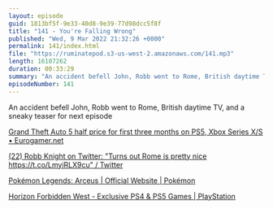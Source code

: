 ```yaml
---
layout: episode
guid: 1813bf5f-9e33-40d8-9e39-77d98dcc5f8f
title: "141 - You're Falling Wrong"
published: "Wed, 9 Mar 2022 21:32:26 +0000"
permalink: 141/index.html
file: "https://ruminatepod.s3-us-west-2.amazonaws.com/141.mp3"
length: 16107262
duration: 00:33:29
summary: "An accident befell John, Robb went to Rome, British daytime TV, and a sneaky teaser for next episode"
episodeNumber: 141
---
```


An accident befell John, Robb went to Rome, British daytime TV, and a sneaky teaser for next episode

[Grand Theft Auto 5 half price for first three months on PS5, Xbox Series X/S • Eurogamer.net](https://www.eurogamer.net/articles/2022-03-07-gta-5-for-ps5-and-xbox-series-x-s-is-half-price-for-first-three-months)

[(22) Robb Knight on Twitter: "Turns out Rome is pretty nice https://t.co/LmyiRLX9cu" / Twitter](https://twitter.com/rknightuk/status/1497722127285473283)

[Pokémon Legends: Arceus | Official Website | Pokémon](https://legends.pokemon.com/en-us/)

[Horizon Forbidden West - Exclusive PS4 & PS5 Games | PlayStation](https://www.playstation.com/en-gb/games/horizon-forbidden-west/)
